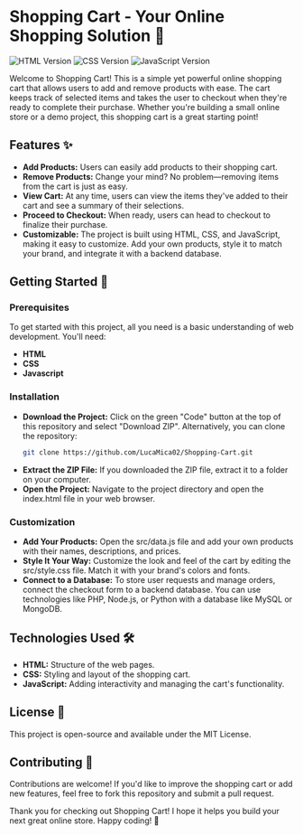 # Shopping Cart - Your Online Shopping Solution 🛒

![HTML Version](https://img.shields.io/badge/HTML-5-orange)
![CSS Version](https://img.shields.io/badge/CSS-3-blue)
![JavaScript Version](https://img.shields.io/badge/JavaScript-ES6%2B-yellow)

Welcome to Shopping Cart! This is a simple yet powerful online shopping cart that allows users to add and remove products with ease. The cart keeps track of selected items and takes the user to checkout when they're ready to complete their purchase. Whether you're building a small online store or a demo project, this shopping cart is a great starting point!

## Features ✨
- **Add Products:** Users can easily add products to their shopping cart.
- **Remove Products:** Change your mind? No problem—removing items from the cart is just as easy.
- **View Cart:** At any time, users can view the items they've added to their cart and see a summary of their selections.
- **Proceed to Checkout:** When ready, users can head to checkout to finalize their purchase.
- **Customizable:** The project is built using HTML, CSS, and JavaScript, making it easy to customize. Add your own products, style it to match your brand, and integrate it with a backend database.

## Getting Started 🚀
### Prerequisites
To get started with this project, all you need is a basic understanding of web development. You'll need:
- **HTML**
- **CSS**
- **Javascript**

### Installation
- **Download the Project:** Click on the green "Code" button at the top of this repository and select "Download ZIP". Alternatively, you can clone the repository:
  ```bash
  git clone https://github.com/LucaMica02/Shopping-Cart.git
  ```
- **Extract the ZIP File:** If you downloaded the ZIP file, extract it to a folder on your computer.
- **Open the Project:** Navigate to the project directory and open the index.html file in your web browser.

### Customization
- **Add Your Products:** Open the src/data.js file and add your own products with their names, descriptions, and prices.
- **Style It Your Way:** Customize the look and feel of the cart by editing the src/style.css file. Match it with your brand's colors and fonts.
- **Connect to a Database:** To store user requests and manage orders, connect the checkout form to a backend database. You can use technologies like PHP, Node.js, or Python with a database like MySQL or MongoDB.

## Technologies Used 🛠️
- **HTML:** Structure of the web pages.
- **CSS:** Styling and layout of the shopping cart.
- **JavaScript:** Adding interactivity and managing the cart's functionality.

## License 📄
This project is open-source and available under the MIT License.

## Contributing 🤝
Contributions are welcome! If you'd like to improve the shopping cart or add new features, feel free to fork this repository and submit a pull request.

Thank you for checking out Shopping Cart! I hope it helps you build your next great online store. Happy coding! 🌟
